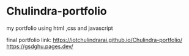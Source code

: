 # Chulindra-portfolio

my portfolio  using html ,css and javascript 

final portfolio link:
https://iotchulindrarai.github.io/Chulindra-portfolio/
https://gsdghu.pages.dev/
